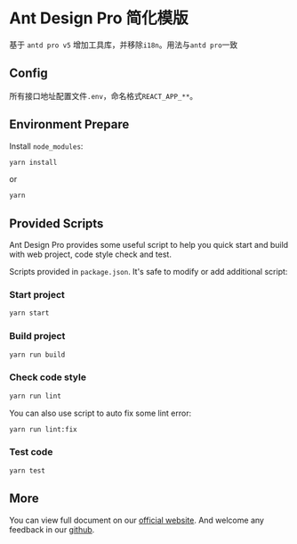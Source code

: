 # Ant Design Pro 简化模版

基于 `antd pro v5` 增加工具库，并移除`i18n`。用法与`antd pro`一致

## Config

所有接口地址配置文件`.env`，命名格式`REACT_APP_**`。

## Environment Prepare

Install `node_modules`:

```bash
yarn install
```

or

```bash
yarn
```

## Provided Scripts

Ant Design Pro provides some useful script to help you quick start and build with web project, code style check and test.

Scripts provided in `package.json`. It's safe to modify or add additional script:

### Start project

```bash
yarn start
```

### Build project

```bash
yarn run build
```

### Check code style

```bash
yarn run lint
```

You can also use script to auto fix some lint error:

```bash
yarn run lint:fix
```

### Test code

```bash
yarn test
```

## More

You can view full document on our [official website](https://pro.ant.design). And welcome any feedback in our [github](https://github.com/ant-design/ant-design-pro).

